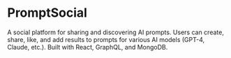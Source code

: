 # PromptSocial
A social platform for sharing and discovering AI prompts. Users can create, share, like, and add results to prompts for various AI models (GPT-4, Claude, etc.). Built with React, GraphQL, and MongoDB.
